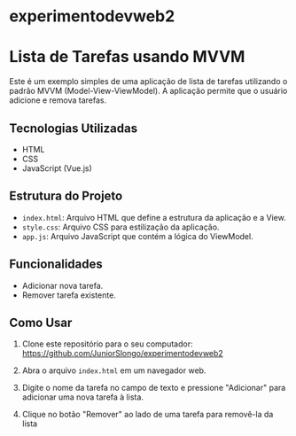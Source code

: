 # experimentodevweb2
# Lista de Tarefas usando MVVM

Este é um exemplo simples de uma aplicação de lista de tarefas utilizando o padrão MVVM (Model-View-ViewModel). A aplicação permite que o usuário adicione e remova tarefas.

## Tecnologias Utilizadas

- HTML
- CSS
- JavaScript (Vue.js)

## Estrutura do Projeto

- `index.html`: Arquivo HTML que define a estrutura da aplicação e a View.
- `style.css`: Arquivo CSS para estilização da aplicação.
- `app.js`: Arquivo JavaScript que contém a lógica do ViewModel.

## Funcionalidades

- Adicionar nova tarefa.
- Remover tarefa existente.

## Como Usar

1. Clone este repositório para o seu computador:
https://github.com/JuniorSlongo/experimentodevweb2

2. Abra o arquivo `index.html` em um navegador web.

3. Digite o nome da tarefa no campo de texto e pressione "Adicionar" para adicionar uma nova tarefa à lista.

4. Clique no botão "Remover" ao lado de uma tarefa para removê-la da lista
